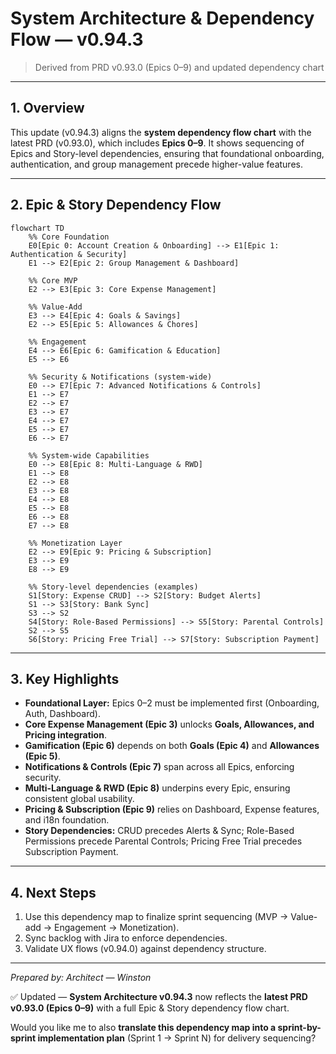 # System Architecture & Dependency Flow — v0.94.3

> Derived from PRD v0.93.0 (Epics 0–9) and updated dependency chart
> 

---

## 1. Overview

This update (v0.94.3) aligns the **system dependency flow chart** with the latest PRD (v0.93.0), which includes **Epics 0–9**. It shows sequencing of Epics and Story-level dependencies, ensuring that foundational onboarding, authentication, and group management precede higher-value features.

---

## 2. Epic & Story Dependency Flow

```mermaid
flowchart TD
    %% Core Foundation
    E0[Epic 0: Account Creation & Onboarding] --> E1[Epic 1: Authentication & Security]
    E1 --> E2[Epic 2: Group Management & Dashboard]

    %% Core MVP
    E2 --> E3[Epic 3: Core Expense Management]

    %% Value-Add
    E3 --> E4[Epic 4: Goals & Savings]
    E2 --> E5[Epic 5: Allowances & Chores]

    %% Engagement
    E4 --> E6[Epic 6: Gamification & Education]
    E5 --> E6

    %% Security & Notifications (system-wide)
    E0 --> E7[Epic 7: Advanced Notifications & Controls]
    E1 --> E7
    E2 --> E7
    E3 --> E7
    E4 --> E7
    E5 --> E7
    E6 --> E7

    %% System-wide Capabilities
    E0 --> E8[Epic 8: Multi-Language & RWD]
    E1 --> E8
    E2 --> E8
    E3 --> E8
    E4 --> E8
    E5 --> E8
    E6 --> E8
    E7 --> E8

    %% Monetization Layer
    E2 --> E9[Epic 9: Pricing & Subscription]
    E3 --> E9
    E8 --> E9

    %% Story-level dependencies (examples)
    S1[Story: Expense CRUD] --> S2[Story: Budget Alerts]
    S1 --> S3[Story: Bank Sync]
    S3 --> S2
    S4[Story: Role-Based Permissions] --> S5[Story: Parental Controls]
    S2 --> S5
    S6[Story: Pricing Free Trial] --> S7[Story: Subscription Payment]

```

---

## 3. Key Highlights

- **Foundational Layer:** Epics 0–2 must be implemented first (Onboarding, Auth, Dashboard).
- **Core Expense Management (Epic 3)** unlocks **Goals, Allowances, and Pricing integration**.
- **Gamification (Epic 6)** depends on both **Goals (Epic 4)** and **Allowances (Epic 5)**.
- **Notifications & Controls (Epic 7)** span across all Epics, enforcing security.
- **Multi-Language & RWD (Epic 8)** underpins every Epic, ensuring consistent global usability.
- **Pricing & Subscription (Epic 9)** relies on Dashboard, Expense features, and i18n foundation.
- **Story Dependencies:** CRUD precedes Alerts & Sync; Role-Based Permissions precede Parental Controls; Pricing Free Trial precedes Subscription Payment.

---

## 4. Next Steps

1. Use this dependency map to finalize sprint sequencing (MVP → Value-add → Engagement → Monetization).
2. Sync backlog with Jira to enforce dependencies.
3. Validate UX flows (v0.94.0) against dependency structure.

---

*Prepared by: Architect — Winston*

✅ Updated — **System Architecture v0.94.3** now reflects the **latest PRD v0.93.0 (Epics 0–9)** with a full Epic & Story dependency flow chart.

Would you like me to also **translate this dependency map into a sprint-by-sprint implementation plan** (Sprint 1 → Sprint N) for delivery sequencing?